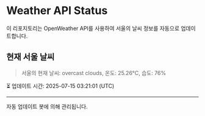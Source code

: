 
# Weather API Status

이 리포지토리는 OpenWeather API를 사용하여 서울의 날씨 정보를 자동으로 업데이트합니다.

## 현재 서울 날씨
> 서울의 현재 날씨: overcast clouds, 온도: 25.26°C, 습도: 76%

⏳ 업데이트 시간: 2025-07-15 03:21:01 (UTC)

---
자동 업데이트 봇에 의해 관리됩니다.
